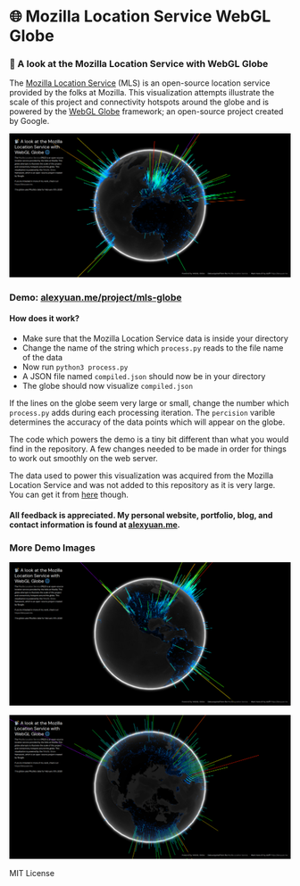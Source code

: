 # 🌐 Mozilla Location Service WebGL Globe
### 📡 A look at the Mozilla Location Service with WebGL Globe

The [Mozilla Location Service](https://location.services.mozilla.com) (MLS) is an open-source location service provided by the folks at Mozilla. This visualization attempts illustrate the scale of this project and connectivity hotspots around the globe and is powered by the [WebGL Globe](http://www.chromeexperiments.com/globe) framework; an open-source project created by Google.

![Demo Image](/demo-images/demo_1.png)

### Demo: [alexyuan.me/project/mls-globe](https://alexyuan.me/project/mls-globe)

#### How does it work?
* Make sure that the Mozilla Location Service data is inside your directory
* Change the name of the string which ```process.py``` reads to the file name of the data
* Now run ```python3 process.py```
* A JSON file named ```compiled.json``` should now be in your directory
* The globe should now visualize ```compiled.json```

If the lines on the globe seem very large or small, change the number which ```process.py``` adds during each processing iteration. The ```percision``` varible determines the accuracy of the data points which will appear on the globe.

The code which powers the demo is a tiny bit different than what you would find in the repository. A few changes needed to be made in order for things to work out smoothly on the web server.

The data used to power this visualization was acquired from the Mozilla Location Service and was not added to this repository as it is very large. You can get it from [here](https://location.services.mozilla.com/downloads) though.

#### All feedback is appreciated. My personal website, portfolio, blog, and contact information is found at [alexyuan.me](https://alexyuan.me).

### More Demo Images

![Demo Image 2](/demo-images/demo_2.png)

![Demo Image 3](/demo-images/demo_3.png)

MIT License
